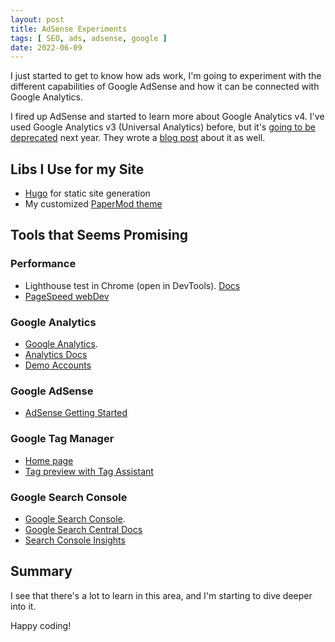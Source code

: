 ```yaml
---
layout: post
title: AdSense Experiments
tags: [ SEO, ads, adsense, google ]
date: 2022-06-09
---
```


I just started to get to know how ads work, I'm going to experiment with the different capabilities of Google AdSense and how it can be connected with Google Analytics.

<!--more-->

I fired up AdSense and started to learn more about Google Analytics v4.
I've used Google Analytics v3 (Universal Analytics) before, but it's [going to be deprecated](https://support.google.com/analytics/answer/11583528?hl=en) next year.
They wrote a [blog post](https://blog.google/products/marketingplatform/analytics/prepare-for-future-with-google-analytics-4/?utm_campaign=2022-q1-gbl-all-gafree) about it as well.

## Libs I Use for my Site

- [Hugo](https://gohugo.io/documentation/) for static site generation
- My customized [PaperMod theme](https://github.com/budavariam/hugo-PaperMod/tree/budavariam)

## Tools that Seems Promising

### Performance

- Lighthouse test in Chrome (open in DevTools). [Docs](https://developer.chrome.com/docs/lighthouse/overview/)
- [PageSpeed webDev](https://pagespeed.web.dev/report?url=https%3A%2F%2Fbudavariam.github.io%2F&form_factor=mobile)

### Google Analytics

- [Google Analytics](https://analytics.google.com/analytics/web/).
- [Analytics Docs](https://developers.google.com/analytics)
- [Demo Accounts](https://support.google.com/analytics/answer/6367342?hl=en#zippy=%2Cin-this-article)

### Google AdSense

- [AdSense Getting Started](https://www.google.com/adsense/start/)

### Google Tag Manager

- [Home page](https://tagmanager.google.com/)
- [Tag preview with Tag Assistant](https://tagassistant.google.com/)

### Google Search Console

- [Google Search Console](https://search.google.com/search-console?utm_source=about-page&resource_id=https://budavariam.github.io/).
- [Google Search Central Docs](https://developers.google.com/search)
- [Search Console Insights](https://search.google.com/search-console/insights/u/0?resource_id=https://budavariam.github.io/)

## Summary

I see that there's a lot to learn in this area, and I'm starting to dive deeper into it.

Happy coding!
